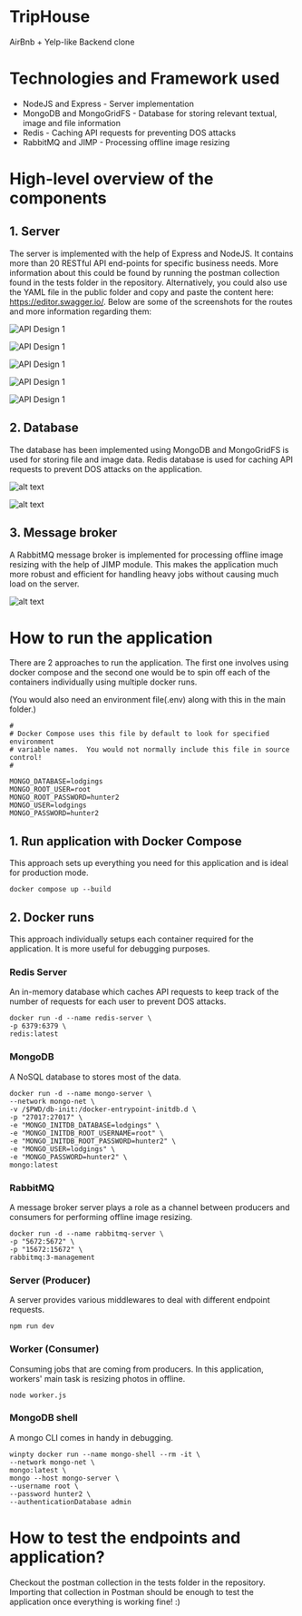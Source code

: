 # TripHouse

AirBnb + Yelp-like Backend clone

# Technologies and Framework used

- NodeJS and Express - Server implementation
- MongoDB and MongoGridFS - Database for storing relevant textual, image and file information
- Redis - Caching API requests for preventing DOS attacks
- RabbitMQ and JIMP - Processing offline image resizing

# High-level overview of the components

## 1. Server

The server is implemented with the help of Express and NodeJS. It contains more than 20 RESTful API end-points for specific business needs. More information about this could be found by running the postman collection found in the tests folder in the repository. Alternatively, you could also use the YAML file in the public folder and copy and paste the content here: https://editor.swagger.io/. Below are some of the screenshots for the routes and more information regarding them:

![API Design 1](/images/application/API_design_1.JPG)

![API Design 1](/images/application/API_design_2.JPG)

![API Design 1](/images/application/API_design_3.JPG)

![API Design 1](/images/application/individual_route_1.JPG)

![API Design 1](/images/application/individual_route_2.JPG)


## 2. Database

The database has been implemented using MongoDB and MongoGridFS is used for storing file and image data. Redis database is used for caching API requests to prevent DOS attacks on the application.

![alt text](/images/application/rabbitmq_2.JPG)

![alt text](/images/application/API_rate_limiting.JPG)

## 3. Message broker

A RabbitMQ message broker is implemented for processing offline image resizing with the help of JIMP module. This makes the application much more robust and efficient for handling heavy jobs without causing much load on the server.

![alt text](/images/application/rabbitmq_1.JPG)

# How to run the application

There are 2 approaches to run the application. The first one involves using docker compose and the second one would be to spin off each of the containers individually using multiple docker runs.

(You would also need an environment file(.env) along with this in the main folder.)

```
#
# Docker Compose uses this file by default to look for specified environment
# variable names.  You would not normally include this file in source control!
#

MONGO_DATABASE=lodgings
MONGO_ROOT_USER=root
MONGO_ROOT_PASSWORD=hunter2
MONGO_USER=lodgings
MONGO_PASSWORD=hunter2

```

## 1. Run application with Docker Compose

This approach sets up everything you need for this application and is ideal for production mode.

```
docker compose up --build
```

## 2. Docker runs

This approach individually setups each container required for the application. It is more useful for debugging purposes.

### Redis Server

An in-memory database which caches API requests to keep track of the number of requests for each user to prevent DOS attacks.

```
docker run -d --name redis-server \
-p 6379:6379 \
redis:latest
```

### MongoDB

A NoSQL database to stores most of the data.

```
docker run -d --name mongo-server \
--network mongo-net \
-v /$PWD/db-init:/docker-entrypoint-initdb.d \
-p "27017:27017" \
-e "MONGO_INITDB_DATABASE=lodgings" \
-e "MONGO_INITDB_ROOT_USERNAME=root" \
-e "MONGO_INITDB_ROOT_PASSWORD=hunter2" \
-e "MONGO_USER=lodgings" \
-e "MONGO_PASSWORD=hunter2" \
mongo:latest
```

### RabbitMQ

A message broker server plays a role as a channel between producers and consumers for performing offline image resizing.

```
docker run -d --name rabbitmq-server \
-p "5672:5672" \
-p "15672:15672" \
rabbitmq:3-management
```

### Server (Producer)

A server provides various middlewares to deal with different endpoint requests.

```
npm run dev
```

### Worker (Consumer)

Consuming jobs that are coming from producers. In this application, workers' main task is resizing photos in offline.

```
node worker.js
```

### MongoDB shell

A mongo CLI comes in handy in debugging.

```
winpty docker run --name mongo-shell --rm -it \
--network mongo-net \
mongo:latest \
mongo --host mongo-server \
--username root \
--password hunter2 \
--authenticationDatabase admin
```

# How to test the endpoints and application?

Checkout the postman collection in the tests folder in the repository. Importing that collection in Postman should be enough to test the application once everything is working fine! :)
